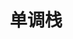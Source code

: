 ---
layout: post
title: 单调栈
categories: DataStructure
tags: [queue, data-structure]
comments: true
---
